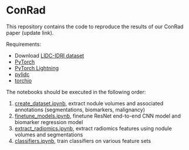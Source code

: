 # ConRad
This repository contains the code to reproduce the results of our ConRad paper (update link).

Requirements:
* Download [LIDC-IDRI dataset](https://wiki.cancerimagingarchive.net/pages/viewpage.action?pageId=1966254)
* [PyTorch](https://pytorch.org)
* [PyTorch Lightning](https://pylidc.github.io)
* [pylidc](https://pylidc.github.io)
* [torchio](https://torchio.readthedocs.io)


The notebooks should be executed in the following order:
1. [create_dataset.ipynb](create_dataset.ipynb), extract nodule volumes and associated annotations (segmentations, biomarkers, malignancy)
2. [finetune_models.ipynb](finetune_models.ipynb), finetune ResNet end-to-end CNN model and biomarker regression model
3. [extract_radiomics.ipynb](extract_radiomics.ipnb), extract radiomics features using nodule volumes and segmentations
4. [classifiers.ipynb](classifiers.ipynb), train classifiers on various feature sets
